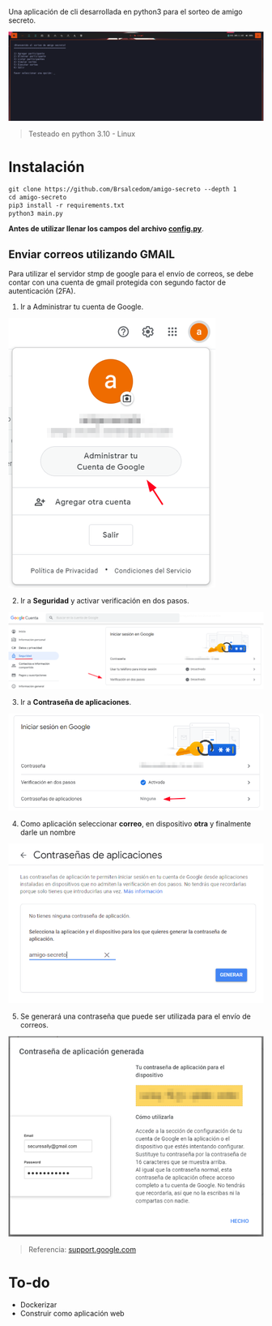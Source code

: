 
Una aplicación de cli desarrollada en python3 para el sorteo de amigo secreto.

![](/images/main.png)

> Testeado en python 3.10 - Linux

# Instalación

```
git clone https://github.com/Brsalcedom/amigo-secreto --depth 1
cd amigo-secreto
pip3 install -r requirements.txt
python3 main.py
```
**Antes de utilizar llenar los campos del archivo [config.py](/config.py)**.

## Enviar correos utilizando GMAIL

Para utilizar el servidor stmp de google para el envío de correos, se debe contar con una cuenta de gmail protegida con segundo factor de autenticación (2FA).

1. Ir a Administrar tu cuenta de Google.

![](/images/gmail-1.png)

2. Ir a **Seguridad** y activar verificación en dos pasos.

![](/images/gmail-2.png)

3. Ir a **Contraseña de aplicaciones**.

![](/images/gmail-3.png)

4. Como aplicación seleccionar **correo**, en dispositivo **otra** y finalmente darle un nombre

![](/images/gmail-4.png)

5. Se generará una contraseña que puede ser utilizada para el envío de correos.

![](/images/gmail-5.png)


> Referencia: [support.google.com](https://support.google.com/accounts/answer/185833?hl=es)

# To-do

* Dockerizar
* Construir como aplicación web